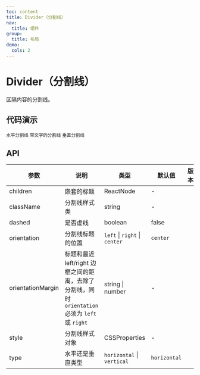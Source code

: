 ```yaml
---
toc: content
title: Divider（分割线）
nav:
  title: 组件
group:
  title: 布局
demo:
  cols: 2
---
```


# Divider（分割线）

区隔内容的分割线。

## 代码演示

<code src="./horizontal.tsx" description="相默认为水平分割线。">水平分割线</code>
<code src="./text.tsx" description="分割线中带有文字，可以用 `orientation` 指定文字位置。">带文字的分割线</code>
<code src="./vertical.tsx" description="使用 `type='vertical'` 设置为行内的垂直分割线。">垂直分割线</code>

## API

| 参数              | 说明                                                                                            | 类型                          | 默认值       | 版本 |
| ----------------- | ----------------------------------------------------------------------------------------------- | ----------------------------- | ------------ | ---- |
| children          | 嵌套的标题                                                                                      | ReactNode                     | -            |      |
| className         | 分割线样式类                                                                                    | string                        | -            |      |
| dashed            | 是否虚线                                                                                        | boolean                       | false        |      |
| orientation       | 分割线标题的位置                                                                                | `left` \| `right` \| `center` | `center`     |      |
| orientationMargin | 标题和最近 left/right 边框之间的距离，去除了分割线，同时 `orientation` 必须为 `left` 或 `right` | string \| number              | -            |      |
| style             | 分割线样式对象                                                                                  | CSSProperties                 | -            |      |
| type              | 水平还是垂直类型                                                                                | `horizontal` \| `vertical`    | `horizontal` |      |
